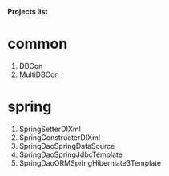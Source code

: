 **Projects list**




common
==============
1. DBCon
2. MultiDBCon



spring
==========
1. SpringSetterDIXml
2. SpringConstructerDIXml
3. SpringDaoSpringDataSource
4. SpringDaoSpringJdbcTemplate
5. SpringDaoORMSpringHiberniate3Template
